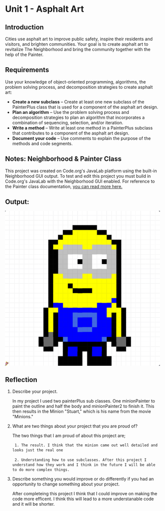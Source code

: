 
# Unit 1 - Asphalt Art

## Introduction

Cities use asphalt art to improve public safety, inspire their residents and visitors, and brighten communities. Your goal is to create asphalt art to revitalize The Neighborhood and bring the community together with the help of the Painter.

## Requirements

Use your knowledge of object-oriented programming, algorithms, the problem solving process, and decomposition strategies to create asphalt art:
- **Create a new subclass** – Create at least one new subclass of the PainterPlus class that is used for a component of the asphalt art design.
- **Plan an algorithm** – Use the problem solving process and decomposition strategies to plan an algorithm that incorporates a combination of sequencing, selection, and/or iteration.
- **Write a method** – Write at least one method in a PainterPlus subclass that contributes to a component of the asphalt art design.
- **Document your code** – Use comments to explain the purpose of the methods and code segments.

## Notes: Neighborhood & Painter Class

This project was created on Code.org's JavaLab platform using the built-in Neighborhood GUI output. To test and edit this project you must build in Code.org's JavaLab with the Neighborhood GUI enabled. For reference to the Painter class documentation, [you can read more here.](https://studio.code.org/docs/ide/javalab/classes/Painter)

## Output:

![the output of my asphalt picturez](minion.png)

## Reflection

1.  Describe your project.

    In my project I used two painterPlus sub classes. One minionPainter to paint the outline and half the body and minionPainter2 to finish it. This then results in the Minion "Stuart," which is his name from the movie "Minions."

2. What are two things about your project that you are proud of?

    The two things that I am proud of about this project are;

        1. The result. I think that the minion came out well detailed and looks just the real one

        2. Understanding how to use subclasses. After this project I understand how they work and I think in the future I will be able to do more complex things. 

3. Describe something you would improve or do differently if you had an opportunity to change something about your project.

   After completeing this project I think that I could improve on making the code more efficent. I think this will lead to a more understanable code and it will be shorter. 